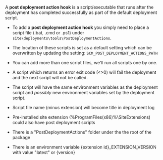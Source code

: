 A **post deployment action hook** is a script/executable that runs after the deployment has completed successfully as part of the default deployment script.

- To add a **post deployment action hook** you simply need to place a script file (.bat, .cmd or .ps1) under ```site\deployments\tools\PostDeploymentActions```.

- The location of these scripts is set as a default setting which can be overwritten by updating the setting: `SCM_POST_DEPLOYMENT_ACTIONS_PATH`

- You can add more than one script files, we'll run all scripts one by one.

- A script which returns an error exit code (<>0) will fail the deployment and the next script will not be called.

- The script will have the same environment variables as the deployment script and *possibly* new environment variables set by the deployment script.

- Script file name (minus extension) will become title in deployment log

- Pre-installed site extension (%ProgramFiles(x86)%\SiteExtensions) could also have post deployment scripts
 - There is a "PostDeploymentActions" folder under the the root of the package
 - There is an environment variable {extension id}_EXTENSION_VERSION with value "latest" or {version}